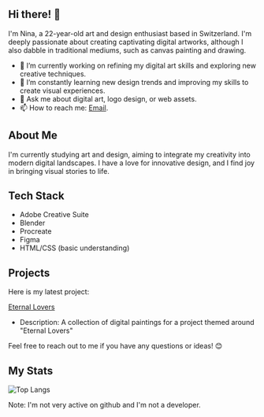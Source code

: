## Hi there! 👋

I'm Nina, a 22-year-old art and design enthusiast based in Switzerland. I'm deeply passionate about creating captivating digital artworks, although I also dabble in traditional mediums, such as canvas painting and drawing.

- 🔭 I’m currently working on refining my digital art skills and exploring new creative techniques.
- 🌱 I’m constantly learning new design trends and improving my skills to create visual experiences.
- 💬 Ask me about digital art, logo design, or web assets.
- 📫 How to reach me: [Email](Nina.Kaufmann@outlook.com).

## About Me

I'm currently studying art and design, aiming to integrate my creativity into modern digital landscapes. I have a love for innovative design, and I find joy in bringing visual stories to life.

## Tech Stack

- Adobe Creative Suite
- Blender
- Procreate
- Figma
- HTML/CSS (basic understanding)

## Projects

Here is my latest project:

[Eternal Lovers](https://nina-kaufmann.github.io/Eternal-Lovers.github.io/index.html)
   - Description: A collection of digital paintings for a project themed around "Eternal Lovers"

Feel free to reach out to me if you have any questions or ideas! 😊
## My Stats
![Top Langs](https://github-readme-stats.vercel.app/api/top-langs/?username=Nina-Kaufmann&theme=tokyonight)

Note: I'm not very active on github and I'm not a developer.


